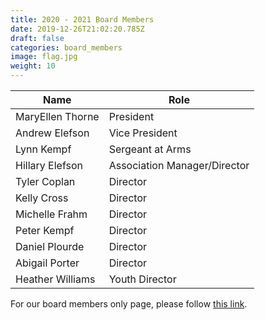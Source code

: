 ```yaml
---
title: 2020 - 2021 Board Members
date: 2019-12-26T21:02:20.785Z
draft: false
categories: board_members
image: flag.jpg
weight: 10
---
```

| Name | Role |
| ---- | ---- |
| MaryEllen Thorne | President|
| Andrew Elefson | Vice President |
| Lynn Kempf | Sergeant at Arms |
| Hillary Elefson | Association Manager/Director |
| Tyler Coplan | Director |
| Kelly Cross | Director |
| Michelle Frahm | Director |
| Peter Kempf | Director |
| Daniel Plourde | Director |
| Abigail Porter | Director |
| Heather Williams | Youth Director |

For our board members only page, please follow <a href="https://tylercoplan.wixsite.com/snhusbcboardmembers">this link</a>.
